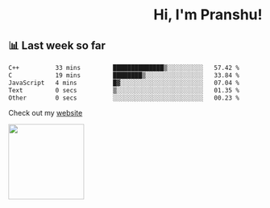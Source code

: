 <div align="right" >
   
   <H1>Hi, I'm Pranshu!</H1>

</div>

## 📊 Last week so far
<!--START_SECTION:waka-->

```txt
C++          33 mins         ██████████████▒░░░░░░░░░░   57.42 %
C            19 mins         ████████▒░░░░░░░░░░░░░░░░   33.84 %
JavaScript   4 mins          █▓░░░░░░░░░░░░░░░░░░░░░░░   07.04 %
Text         0 secs          ▒░░░░░░░░░░░░░░░░░░░░░░░░   01.35 %
Other        0 secs          ░░░░░░░░░░░░░░░░░░░░░░░░░   00.23 %
```

<!--END_SECTION:waka-->

Check out my [website](https://pranshu05.vercel.app)

<img align="left" width="150" src="https://user-images.githubusercontent.com/70943732/209951571-93b7afe5-f523-4683-b725-5d94b287e94e.png">

